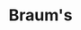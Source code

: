 ---
title: "Braum's"
url: /fayetteville/braums-west-martin-luther-king-junior-boulevard/
shop: dairy
---
